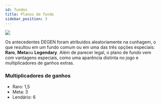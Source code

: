 ```yaml
---
id: fundos
title: Planos de fundo
sidebar_position: 3
---
```


![](/img/rngBackgrounds.gif)

Os antecedentes DEGEN foram atribuídos aleatoriamente na cunhagem, o que resultou em um fundo comum ou em uma das três opções especiais: **Raro**, **Meta**ou **Legendary**. Além de parecer legal, o plano de fundo vem com vantagens especiais, como uma aparência distinta no jogo e multiplicadores de ganhos extras.

### Multiplicadores de ganhos

- Raro: 1,5
- Meta: 3
- Lendário: 6
